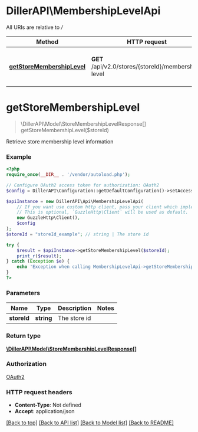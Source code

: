 # DillerAPI\MembershipLevelApi

All URIs are relative to */*

Method | HTTP request | Description
------------- | ------------- | -------------
[**getStoreMembershipLevel**](MembershipLevelApi.md#getstoremembershiplevel) | **GET** /api/v2.0/stores/{storeId}/membership-level | Retrieve store membership level information

# **getStoreMembershipLevel**
> \DillerAPI\Model\StoreMembershipLevelResponse[] getStoreMembershipLevel($storeId)

Retrieve store membership level information

### Example
```php
<?php
require_once(__DIR__ . '/vendor/autoload.php');

// Configure OAuth2 access token for authorization: OAuth2
$config = DillerAPI\Configuration::getDefaultConfiguration()->setAccessToken('YOUR_ACCESS_TOKEN');

$apiInstance = new DillerAPI\Api\MembershipLevelApi(
    // If you want use custom http client, pass your client which implements `GuzzleHttp\ClientInterface`.
    // This is optional, `GuzzleHttp\Client` will be used as default.
    new GuzzleHttp\Client(),
    $config
);
$storeId = "storeId_example"; // string | The store id

try {
    $result = $apiInstance->getStoreMembershipLevel($storeId);
    print_r($result);
} catch (Exception $e) {
    echo 'Exception when calling MembershipLevelApi->getStoreMembershipLevel: ', $e->getMessage(), PHP_EOL;
}
?>
```

### Parameters

Name | Type | Description  | Notes
------------- | ------------- | ------------- | -------------
 **storeId** | **string**| The store id |

### Return type

[**\DillerAPI\Model\StoreMembershipLevelResponse[]**](../Model/StoreMembershipLevelResponse.md)

### Authorization

[OAuth2](../../README.md#OAuth2)

### HTTP request headers

 - **Content-Type**: Not defined
 - **Accept**: application/json

[[Back to top]](#) [[Back to API list]](../../README.md#documentation-for-api-endpoints) [[Back to Model list]](../../README.md#documentation-for-models) [[Back to README]](../../README.md)

